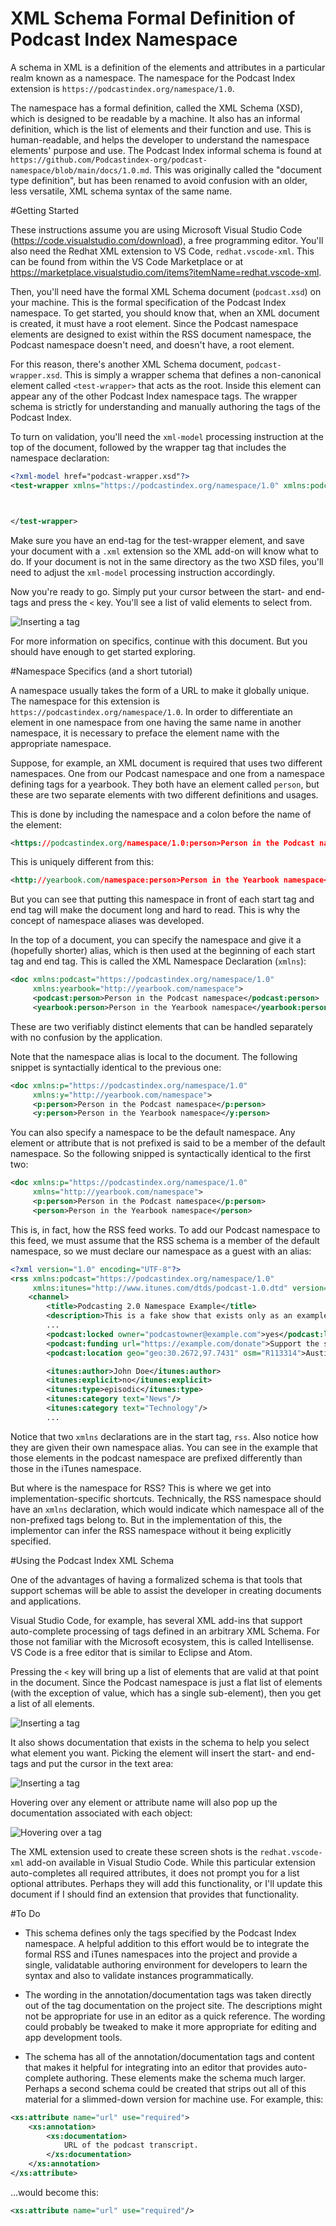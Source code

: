 # XML Schema Formal Definition of Podcast Index Namespace

A schema in XML is a definition of the elements and attributes in a particular realm known as a namespace. The namespace for the Podcast Index extension is `https://podcastindex.org/namespace/1.0`.

The namespace has a formal definition, called the XML Schema (XSD), which is designed to be readable by a machine. It also has an informal definition, which is the list of elements and their function and use. This is human-readable, and helps the developer to understand the namespace elements' purpose and use. The Podcast Index informal schema is found at `https://github.com/Podcastindex-org/podcast-namespace/blob/main/docs/1.0.md`. This was originally called the "document type definition", but has been renamed to avoid confusion with an older, less versatile, XML schema syntax of the same name.

#Getting Started

These instructions assume you are using Microsoft Visual Studio Code (https://code.visualstudio.com/download), a free programming editor. You'll also need the Redhat XML extension to VS Code, `redhat.vscode-xml`. This can be found from within the VS Code Marketplace or at https://marketplace.visualstudio.com/items?itemName=redhat.vscode-xml.

Then, you'll need have the formal XML Schema document (`podcast.xsd`) on your machine. This is the formal specification of the Podcast Index namespace. To get started, you should know that, when an XML document is created, it must have a root element. Since the Podcast namespace elements are designed to exist within the RSS document namespace, the Podcast namespace doesn't need, and doesn't have, a root element.

For this reason, there's another XML Schema document, `podcast-wrapper.xsd`. This is simply a wrapper schema that defines a non-canonical element called `<test-wrapper>` that acts as the root. Inside this element can appear any of the other Podcast Index namespace tags. The wrapper schema is strictly for understanding and manually authoring the tags of the Podcast Index.

To turn on validation, you'll need the `xml-model` processing instruction at the top of the document, followed by the wrapper tag that includes the namespace declaration:

```xml
<?xml-model href="podcast-wrapper.xsd"?>
<test-wrapper xmlns="https://podcastindex.org/namespace/1.0" xmlns:podcast="https://podcastindex.org/namespace/1.0">



</test-wrapper>
```

Make sure you have an end-tag for the test-wrapper element, and save your document with a `.xml` extension so the XML add-on will know what to do. If your document is not in the same directory as the two XSD files, you'll need to adjust the `xml-model` processing instruction accordingly.

Now you're ready to go. Simply put your cursor between the start- and end-tags and press the `<` key. You'll see a list of valid elements to select from.

![Inserting a tag](first-child-tag.png)

For more information on specifics, continue with this document. But you should have enough to get started exploring.

#Namespace Specifics (and a short tutorial)

A namespace usually takes the form of a URL to make it globally unique. The namespace for this extension is `https://podcastindex.org/namespace/1.0`. In order to differentiate an element in one namespace from one having the same name in another namespace, it is necessary to preface the element name with the appropriate namespace.

Suppose, for example, an XML document is required that uses two different namespaces. One from our Podcast namespace and one from a namespace defining tags for a yearbook. They both have an element called `person`, but these are two separate elements with two different definitions and usages.

This is done by including the namespace and a colon before the name of the element:

```xml
<https://podcastindex.org/namespace/1.0:person>Person in the Podcast namespace</https://podcastindex.org/namespace/1.0:person>
```

This is uniquely different from this:
```xml
<http://yearbook.com/namespace:person>Person in the Yearbook namespace</https://yearbook.com/namespace:person>
```

But you can see that putting this namespace in front of each start tag and end tag will make the document long and hard to read. This is why the concept of namespace aliases was developed.

In the top of a document, you can specify the namespace and give it a (hopefully shorter) alias, which is then used at the beginning of each start tag and end tag. This is called the XML Namespace Declaration (`xmlns`):

```xml
<doc xmlns:podcast="https://podcastindex.org/namespace/1.0"
     xmlns:yearbook="http://yearbook.com/namespace">
     <podcast:person>Person in the Podcast namespace</podcast:person>
     <yearbook:person>Person in the Yearbook namespace</yearbook:person>
```

These are two verifiably distinct elements that can be handled separately with no confusion by the application.

Note that the namespace alias is local to the document. The following snippet is syntactially identical to the previous one:

```xml
<doc xmlns:p="https://podcastindex.org/namespace/1.0"
     xmlns:y="http://yearbook.com/namespace">
     <p:person>Person in the Podcast namespace</p:person>
     <y:person>Person in the Yearbook namespace</y:person>
```

You can also specify a namespace to be the default namespace. Any element or attribute that is not prefixed is said to be a member of the default namespace. So the following snipped is syntactically identical to the first two:

```xml
<doc xmlns:p="https://podcastindex.org/namespace/1.0"
     xmlns="http://yearbook.com/namespace">
     <p:person>Person in the Podcast namespace</p:person>
     <person>Person in the Yearbook namespace</person>
```

This is, in fact, how the RSS feed works. To add our Podcast namespace to this feed, we must assume that the RSS schema is a member of the default namespace, so we must declare our namespace as a guest with an alias:

```xml
<?xml version="1.0" encoding="UTF-8"?>
<rss xmlns:podcast="https://podcastindex.org/namespace/1.0"
     xmlns:itunes="http://www.itunes.com/dtds/podcast-1.0.dtd" version="2.0">
    <channel>
        <title>Podcasting 2.0 Namespace Example</title>
        <description>This is a fake show that exists only as an example of the "podcast" namespace tag usage.</description>
        ...
        <podcast:locked owner="podcastowner@example.com">yes</podcast:locked>
        <podcast:funding url="https://example.com/donate">Support the show!</podcast:funding>
        <podcast:location geo="geo:30.2672,97.7431" osm="R113314">Austin, TX</podcast:location>

        <itunes:author>John Doe</itunes:author>
        <itunes:explicit>no</itunes:explicit>
        <itunes:type>episodic</itunes:type>
        <itunes:category text="News"/>
        <itunes:category text="Technology"/>
        ...
```

Notice that two `xmlns` declarations are in the start tag, `rss`. Also notice how they are given their own namespace alias. You can see in the example that those elements in the podcast namespace are prefixed differently than those in the iTunes namespace.

But where is the namespace for RSS? This is where we get into implementation-specific shortcuts. Technically, the RSS namespace should have an `xmlns` declaration, which would indicate which namespace all of the non-prefixed tags belong to. But in the implementation of this, the implementor can infer the RSS namespace without it being explicitly specified.

#Using the Podcast Index XML Schema

One of the advantages of having a formalized schema is that tools that support schemas will be able to assist the developer in creating documents and applications.

Visual Studio Code, for example, has several XML add-ins that support auto-complete processing of tags defined in an arbitrary XML Schema. For those not familiar with the Microsoft ecosystem, this is called Intellisense. VS Code is a free editor that is similar to Eclipse and Atom.

Pressing the `<` key will bring up a list of elements that are valid at that point in the document. Since the Podcast namespace is just a flat list of elements (with the exception of value, which has a single sub-element), then you get a list of all elements.

![Inserting a tag](start-tag-completion.png)

It also shows documentation that exists in the schema to help you select what element you want. Picking the element will insert the start- and end-tags and put the cursor in the text area:

![Inserting a tag](tag-inserted.png)

Hovering over any element or attribute name will also pop up the documentation associated with each object:

![Hovering over a tag](tag-hover.png)

The XML extension used to create these screen shots is the `redhat.vscode-xml` add-on available in Visual Studio Code. While this particular extension auto-completes all required attributes, it does not prompt you for a list optional attributes. Perhaps they will add this functionality, or I'll update this document if I should find an extension that provides that functionality.

#To Do

* This schema defines only the tags specified by the Podcast Index namespace. A helpful addition to this effort would be to integrate the formal RSS and iTunes namespaces into the project and provide a single, validatable authoring environment for developers to learn the syntax and also to validate instances programmatically.

* The wording in the annotation/documentation tags was taken directly out of the tag documentation on the project site. The descriptions might not be appropriate for use in an editor as a quick reference. The wording could probably be tweaked to make it more appropriate for editing and app development tools.

* The schema has all of the annotation/documentation tags and content that makes it helpful for integrating into an editor that provides auto-complete authoring. These elements make the schema much larger. Perhaps a second schema could be created that strips out all of this material for a slimmed-down version for machine use. For example, this:
```xml
<xs:attribute name="url" use="required">
    <xs:annotation>
        <xs:documentation>
            URL of the podcast transcript.
        </xs:documentation>
    </xs:annotation>
</xs:attribute>
```
...would become this:
```xml
<xs:attribute name="url" use="required"/>
```


